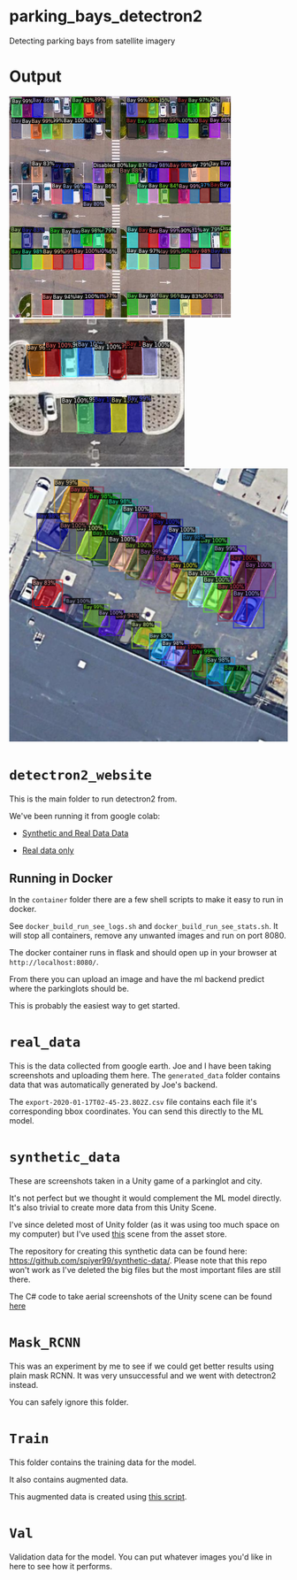 # parking_bays_detectron2
Detecting parking bays from satellite imagery

# Output
![output](detectron2_website/output.png)
![output](detectron2_website/output1.png)
![output](detectron2_website/output3.png)

# `detectron2_website`

This is the main folder to run detectron2 from. 

We've been running it from google colab: 

- [Synthetic and Real Data Data](https://colab.research.google.com/drive/1AA-dqc8vWbf79vvcHabckPpm2eA9hJ61?usp=sharing)

- [Real data only](https://colab.research.google.com/drive/1wZchs-5UVhhDe7keXipalDe-yB6U9hyo?usp=sharing)

## Running in Docker

In the `container` folder there are a few shell scripts to make it easy to run in docker. 

See `docker_build_run_see_logs.sh` and `docker_build_run_see_stats.sh`. It will stop all containers, remove any unwanted images and run on port 8080. 

The docker container runs in flask and should open up in your browser at `http://localhost:8080/`. 

From there you can upload an image and have the ml backend predict where the parkinglots should be. 

This is probably the easiest way to get started. 

# `real_data`

This is the data collected from google earth. Joe and I have been taking screenshots and uploading them here. The `generated_data` folder contains data that was automatically generated by Joe's backend. 

The `export-2020-01-17T02-45-23.802Z.csv` file contains each file it's corresponding bbox coordinates. You can send this directly to the ML model.

# `synthetic_data`

These are screenshots taken in a Unity game of a parkinglot and city. 

It's not perfect but we thought it would complement the ML model directly. It's also trivial to create more data from this Unity Scene. 

I've since deleted most of Unity folder (as it was using too much space on my computer) but I've used [this](https://assetstore.unity.com/packages/3d/environments/roadways/windridge-city-132222) scene from the asset store.

The repository for creating this synthetic data can be found here: https://github.com/spiyer99/synthetic-data/. Please note that this repo won't work as I've deleted the big files but the most important files are still there. 

The C# code to take aerial screenshots of the Unity scene can be found [here](https://github.com/spiyer99/synthetic-data/blob/master/Assets/ScreenRecorder.cs)

# `Mask_RCNN`

This was an experiment by me to see if we could get better results using plain mask RCNN. It was very unsuccessful and we went with detectron2 instead. 

You can safely ignore this folder.


# `Train`

This folder contains the training data for the model. 

It also contains augmented data. 

This augmented data is created using [this script](https://github.com/spiyer99/parking_bays_detectron2/blob/master/detectron2_website/make_additional_training_data.py). 

# `Val`

Validation data for the model. You can put whatever images you'd like in here to see how it performs.


